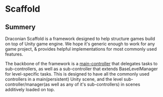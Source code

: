 # Scaffold #

## Summery ##
Draconian Scaffold is a framework designed to help structure games build on top of Unity game engine. We hope it's generic enough to work for any game project, & provides helpful implementations for most commonly used features. 

The backbone of the framework is a 
[main-controller](/main_controller.md) 
that delegates tasks to sub-controllers, as well as a sub-controller that extends BaseLevelManager for level-specific tasks. This is designed to have all the commonly used controllers in a main(persistent) Unity scene, and the level sub-controller/manager(as well as any of it's sub-controllers) in scenes additively loaded on top. 
